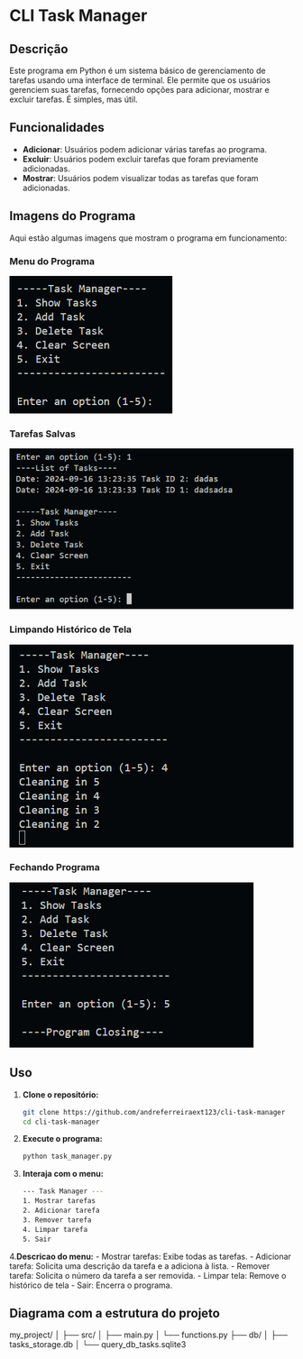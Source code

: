 # CLI Task Manager

## Descrição
Este programa em Python é um sistema básico de gerenciamento de tarefas usando uma interface de terminal. Ele permite que os usuários gerenciem suas tarefas, fornecendo opções para adicionar, mostrar e excluir tarefas. É simples, mas útil.

## Funcionalidades
- **Adicionar**: Usuários podem adicionar várias tarefas ao programa.
- **Excluir**: Usuários podem excluir tarefas que foram previamente adicionadas.
- **Mostrar**: Usuários podem visualizar todas as tarefas que foram adicionadas.

## Imagens do Programa
Aqui estão algumas imagens que mostram o programa em funcionamento:

### Menu do Programa
![Menu do programa](docs/images/menu.PNG)

### Tarefas Salvas
![Tarefas salvas](docs/images/list_with_tasks.PNG)

### Limpando Histórico de Tela
![Limpando histórico de tela](docs/images/cleaning_screen.PNG)

### Fechando Programa
![Fechando programa](docs/images/closing_program.PNG)


## Uso
1. **Clone o repositório:**
   ```bash
   git clone https://github.com/andreferreiraext123/cli-task-manager
   cd cli-task-manager

2. **Execute o programa:**
    ```bash
    python task_manager.py

3. **Interaja com o menu:**
    ```bash
    --- Task Manager ---
    1. Mostrar tarefas
    2. Adicionar tarefa
    3. Remover tarefa
    4. Limpar tarefa
    5. Sair


4.**Descricao do menu:**
    - Mostrar tarefas: Exibe todas as tarefas.
    - Adicionar tarefa: Solicita uma descrição da tarefa e a adiciona à lista.
    - Remover tarefa: Solicita o número da tarefa a ser removida.
    - Limpar tela: Remove o histórico de tela
    - Sair: Encerra o programa.


## Diagrama com a estrutura do projeto

my_project/
│
├── src/
│   ├── main.py
│   └── functions.py
├── db/
│   ├── tasks_storage.db
│   └── query_db_tasks.sqlite3

